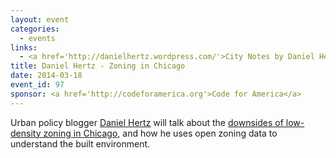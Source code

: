 ```yaml
---
layout: event
categories: 
  - events
links:
  - <a href='http://danielhertz.wordpress.com/'>City Notes by Daniel Hertz</a>
title: Daniel Hertz - Zoning in Chicago
date: 2014-03-18
event_id: 97
sponsor: <a href='http://codeforamerica.org'>Code for America</a>
---
```


<p>Urban policy blogger <a href='https://twitter.com/DanielKayHertz'>Daniel Hertz</a> will talk about the <a href='http://danielhertz.wordpress.com/2014/01/27/zoning-its-just-insane/'>downsides of low-density zoning in Chicago</a>, and how he uses open zoning data to understand the built environment.</p>
